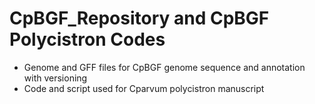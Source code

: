 # CpBGF_Repository and CpBGF Polycistron Codes
* Genome and GFF files for CpBGF genome sequence and annotation with versioning
* Code and script used for Cparvum polycistron manuscript
